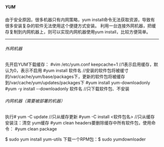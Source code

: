 ##### YUM
由于安全原因，很多机器只有内网策略，yum install命令无法获取资源，导致有很多安装复杂的软件无法使用这个便捷方式安装。
利用一台连接外网机器，把缓存复制到内网机器上，则可以实现内网机器使用yum install，比较方便简单。
***
###### 外网机器
先开启YUM下载缓存：
#vim /etc/yum.conf keepcache=1 //1表示启用缓存，默认为0，表示不启用
#yum install 软件名 //安装的软件包将被缓寸的/var/cache/yum/base/packages下，更新的软件包将被缓存到/var/cache/yum/updates/packages下
#yum install yum-downloadonly
#yum -y install --downloadonly 软件名  //只下载软件包、不安装

###### 内网机器（需要被部署的机器）
执行# yum -C update //只从缓存更新
#yum -C install <软件包名> //只从缓存安装注：清空 yum缓存
#yum clean headers要删除缓存中所有软件包，使用命令：
#yum clean package


$ sudo yum install yum-utils 下载一个RPM包：$ sudo yumdownloader <package-name> 